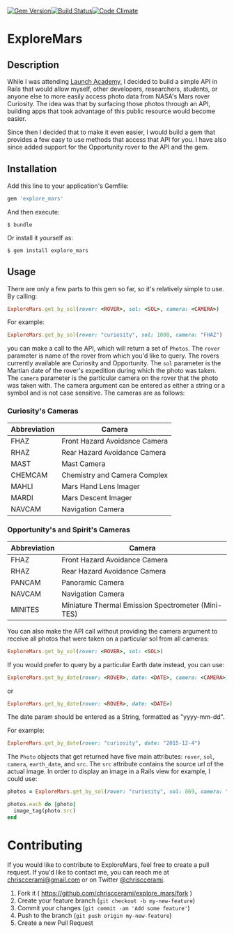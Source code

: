 [![Gem Version](https://badge.fury.io/rb/explore_mars.svg)](http://badge.fury.io/rb/explore_mars)[![Build Status](https://travis-ci.org/chrisccerami/explore_mars.svg)](https://travis-ci.org/chrisccerami/explore_mars)[![Code Climate](https://codeclimate.com/github/chrisccerami/explore_mars/badges/gpa.svg)](https://codeclimate.com/github/chrisccerami/explore_mars)

# ExploreMars

## Description

While I was attending [Launch Academy](http://www.launchacademy.com/),
I decided to build a simple API in Rails that would allow myself, other
developers, researchers, students, or anyone else to more easily access
photo data from NASA's Mars rover Curiosity. The idea was that by
surfacing those photos through an API, building apps that took advantage
of this public resource would become easier.

Since then I decided that to make it even easier, I would build a gem
that provides a few easy to use methods that access that API for you.
I have also since added support for the Opportunity rover to the API and
the gem.

## Installation

Add this line to your application's Gemfile:

```ruby
gem 'explore_mars'
```

And then execute:

    $ bundle

Or install it yourself as:

    $ gem install explore_mars

## Usage

There are only a few parts to this gem so far, so it's relatively simple
to use. By calling:

```ruby
ExploreMars.get_by_sol(rover: <ROVER>, sol: <SOL>, camera: <CAMERA>)
```

For example:

```ruby
ExploreMars.get_by_sol(rover: "curiosity", sol: 1000, camera: "FHAZ")
```

you can make a call to the API, which will return a set of ```Photos```.
The ```rover``` parameter is name of the rover from which you'd like to
query. The rovers currently available are Curiosity and Opportunity.
The ```sol``` parameter is the Martian date of the rover's expedition
during which the photo was taken. The ```camera``` parameter is the
particular camera on the rover that the photo was taken with. The camera
argument can be entered as either a string or a symbol and is not case
sensitive. The cameras are as follows:

### Curiosity's Cameras

  Abbreviation | Camera
  ------------ | ------------------------------
   FHAZ        |  Front Hazard Avoidance Camera
   RHAZ        |  Rear Hazard Avoidance Camera
   MAST        |  Mast Camera
   CHEMCAM     |  Chemistry and Camera Complex
   MAHLI       |  Mars Hand Lens Imager
   MARDI       |  Mars Descent Imager
   NAVCAM      |  Navigation Camera

### Opportunity's and Spirit's Cameras

  Abbreviation | Camera
  ------------ | -----------------------------
    FHAZ       |  Front Hazard Avoidance Camera
    RHAZ       |  Rear Hazard Avoidance Camera
    PANCAM     |  Panoramic Camera
    NAVCAM     |  Navigation Camera
    MINITES    |  Miniature Thermal Emission Spectrometer (Mini-TES)

You can also make the API call without providing the camera argument to receive all photos that were taken on a particular sol from all cameras:

```ruby
ExploreMars.get_by_sol(rover: <ROVER>, sol: <SOL>)
```

If you would prefer to query by a particular Earth date instead, you can use:

```ruby
ExploreMars.get_by_date(rover: <ROVER>, date: <DATE>, camera: <CAMERA>)
```

or

```ruby
ExploreMars.get_by_date(rover: <ROVER>, date: <DATE>)
```

The date param should be entered as a String, formatted as "yyyy-mm-dd".

For example:

```ruby
ExploreMars.get_by_date(rover: "curiosity", date: "2015-12-4")
```

The `Photo` objects that get returned have five main attributes:
`rover`, `sol`, `camera`, `earth_date`, and `src`.
The `src` attribute contains the source url of the actual image.
In order to display an image in a Rails view for example, I could use:

```ruby
photos = ExploreMars.get_by_sol(rover: "curiosity", sol: 869, camera: "FHAZ")

photos.each do |photo|
  image_tag(photo.src)
end
```

# Contributing

If you would like to contribute to ExploreMars, feel free to create a
pull request. If you'd like to contact me, you can reach me at
[chrisccerami@gmail.com](mailto:chrisccerami@gmail.com) or on
Twitter [@chrisccerami](https://twitter.com/chrisccerami).

1. Fork it ( https://github.com/chrisccerami/explore_mars/fork )
2. Create your feature branch (`git checkout -b my-new-feature`)
3. Commit your changes (`git commit -am 'Add some feature'`)
4. Push to the branch (`git push origin my-new-feature`)
5. Create a new Pull Request
